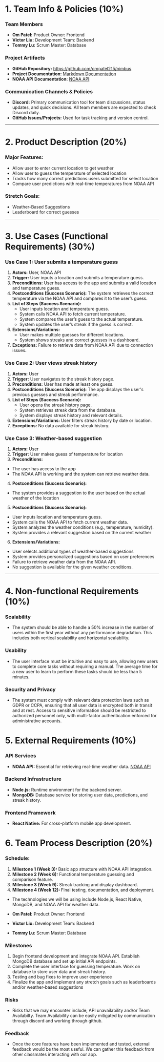# 1. Team Info & Policies (10%)
### Team Members
- **Om Patel:** Product Owner: Frontend
- **Victor Liu:** Development Team: Backend
- **Tommy Lu:** Scrum Master: Database

### Project Artifacts
- **GitHub Repository:** https://github.com/ompatel215/nimbus
- **Project Documentation:** [Markdown Documentation](#git@github.com:ompatel215/nimbus.git)
- **NOAA API Documentation:** [NOAA API](https://www.ncdc.noaa.gov/cdo-web/webservices/v2)

### Communication Channels & Policies
- **Discord:** Primary communication tool for team discussions, status updates, and quick decisions. All team members are expected to check Discord daily.
- **GitHub Issues/Projects:** Used for task tracking and version control.
  
---

# 2. Product Description (20%)
### Major Features:
- Allow user to enter current location to get weather
- Allow user to guess the temperature of selected location
- Tracks how many correct predictions users submitted for select location
- Compare user predictions with real-time temperatures from NOAA API 

### Stretch Goals:
- Weather-Based Suggestions
- Leaderboard for correct guesses

---

# 3. Use Cases (Functional Requirements) (30%)

### Use Case 1: User submits a temperature guess
1) **Actors:** User, NOAA API
2) **Trigger:** User inputs a location and submits a temperature guess.
3) **Preconditions:** User has access to the app and submits a valid location and temperature guess.
4) **Postconditions (Success Scenario):** The system retrieves the correct temperature via the NOAA API and compares it to the user’s guess.
5) **List of Steps (Success Scenario):**
   - User inputs location and temperature guess.
   - System calls NOAA API to fetch current temperature.
   - System compares the user’s guess to the actual temperature.
   - System updates the user’s streak if the guess is correct.
6) **Extensions/Variations:**
   - User makes multiple guesses for different locations.
   - System shows streaks and correct guesses in a dashboard.
7) **Exceptions:** Failure to retrieve data from NOAA API due to connection issues.

### Use Case 2: User views streak history
1) **Actors:** User
2) **Trigger:** User navigates to the streak history page.
3) **Preconditions:** User has made at least one guess.
4) **Postconditions (Success Scenario):** The app displays the user's previous guesses and streak performance.
5) **List of Steps (Success Scenario):**
   - User opens the streak history page.
   - System retrieves streak data from the database.
   - System displays streak history and relevant details.
6) **Extensions/Variations:** User filters streak history by date or location.
7) **Exceptions:** No data available for streak history.

### Use Case 3: Weather-based suggestion
1) **Actors:** User
2) **Trigger:** User makes guess of temperature for location
3) **Preconditions:**
- The user has access to the app
- The NOAA API is working and the system can retrieve weather data.
4) **Postconditions (Success Scenario):**
- The system provides a suggestion to the user based on the actual weather of the location
5) **Postconditions (Success Scenario):**
- User inputs location and temperature guess.
- System calls the NOAA API to fetch current weather data.
- System analyzes the weather conditions (e.g., temperature, humidity).
- System provides a relevant suggestion based on the current weather
6) **Extensions/Variations:**  
- User selects additional types of weather-based suggestions 
- System provides personalized suggestions based on user preferences
- Failure to retrieve weather data from the NOAA API.  
- No suggestion is available for the given weather conditions.

---

# 4. Non-functional Requirements (10%)

### Scalability
- The system should be able to handle a 50% increase in the number of users within the first year without any performance degradation. This includes both vertical scalability and horizontal scalability.

### Usability
- The user interface must be intuitive and easy to use, allowing new users to complete core tasks without requiring a manual. The average time for a new user to learn to perform these tasks should be less than 5 minutes.

### Security and Privacy
- The system must comply with relevant data protection laws such as GDPR or CCPA, ensuring that all user data is encrypted both in transit and at rest. Access to sensitive information should be restricted to authorized personnel only, with multi-factor authentication enforced for administrative accounts.

# 5. External Requirements (10%)

### API Services

- **NOAA API:** Essential for retrieving real-time weather data. [NOAA API](https://www.ncdc.noaa.gov/cdo-web/webservices/v2)

### Backend Infrastructure

- **Node.js:** Runtime environment for the backend server.
- **MongoDB:** Database service for storing user data, predictions, and streak history.

### Frontend Framework

- **React Native:** For cross-platform mobile app development.

# 6. Team Process Description (20%)

### Schedule:
1. **Milestone 1 (Week 3):** Basic app structure with NOAA API integration.
2. **Milestone 2 (Week 6):** Functional temperature guessing and comparison feature.
3. **Milestone 3 (Week 9):** Streak tracking and display dashboard.
4. **Milestone 4 (Week 12):** Final testing, documentation, and deployment.

- The technologies we will be using include Node.js, React Native, MongoDB, and NOAA API for weather data.

- **Om Patel:** Product Owner: Frontend
- **Victor Liu:** Development Team: Backend
- **Tommy Lu:** Scrum Master: Database

### Milestones
1. Begin frontend development and integrate NOAA API. Establish MongoDB database and set up initial API endpoints.
2. Complete the user interface for guessing temperature. Work on database to store user data and streak history.
3. Testing and bug fixes to improve user experience
4. Finalize the app and implement any stretch goals such as leaderboards and/or weather-based suggestions
### Risks
- Risks that we may encounter include, API unavailability and/or Team Availabilty. Team Availability can be easily mitigated by communication through discord and working through github.
### Feedback
- Once the core features have been implemented and tested, external feedback would be the most useful. We can gather this feedback from other classmates interacting with our app.
